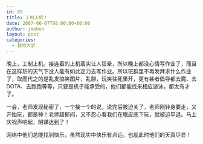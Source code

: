 ```yaml
---
id: 89
title: 工制上机！
date: 2007-06-07T08:00:00+00:00
author: jeehon
layout: post
categories:
  - 我的大学
---
```

晚上，工制上机。接连着的上机着实让人狂晕，所以晚上都没心情写作业了，而且在这样热的天气下没人能有如此定力去写作业。所以班群里不再发拜求什么作业了，取而代之的是乱发搞笑图片，乱聊，玩笑往死里开，更有甚者倡导都去魔、去DOTA、去跑跑等等，只要是机子能承受的，他们都能找来相应游泳，都太有才了。
    
一会，老师发现秘密了，一个接一个的说，说完后被迫关了，老师刚转身要走，又开始玩，都是神！老师超郁闷，又不忍心看我们在眼皮底下玩，就被迫早退。马上庆祝声响起，阴谋达到了！
    
网络中他们总能找到快乐，虽然现实中快乐有点远。也就此时他们的天真尽显！